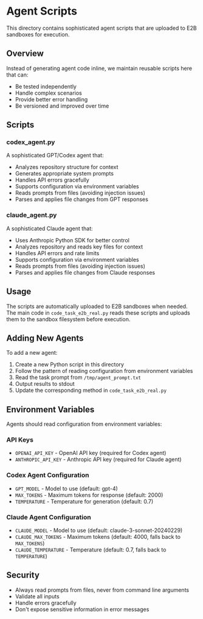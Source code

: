 # Agent Scripts

This directory contains sophisticated agent scripts that are uploaded to E2B sandboxes for execution.

## Overview

Instead of generating agent code inline, we maintain reusable scripts here that can:
- Be tested independently
- Handle complex scenarios
- Provide better error handling
- Be versioned and improved over time

## Scripts

### codex_agent.py

A sophisticated GPT/Codex agent that:
- Analyzes repository structure for context
- Generates appropriate system prompts
- Handles API errors gracefully
- Supports configuration via environment variables
- Reads prompts from files (avoiding injection issues)
- Parses and applies file changes from GPT responses

### claude_agent.py

A sophisticated Claude agent that:
- Uses Anthropic Python SDK for better control
- Analyzes repository and reads key files for context
- Handles API errors and rate limits
- Supports configuration via environment variables
- Reads prompts from files (avoiding injection issues)
- Parses and applies file changes from Claude responses

## Usage

The scripts are automatically uploaded to E2B sandboxes when needed. The main code in `code_task_e2b_real.py` reads these scripts and uploads them to the sandbox filesystem before execution.

## Adding New Agents

To add a new agent:

1. Create a new Python script in this directory
2. Follow the pattern of reading configuration from environment variables
3. Read the task prompt from `/tmp/agent_prompt.txt`
4. Output results to stdout
5. Update the corresponding method in `code_task_e2b_real.py`

## Environment Variables

Agents should read configuration from environment variables:

### API Keys
- `OPENAI_API_KEY` - OpenAI API key (required for Codex agent)
- `ANTHROPIC_API_KEY` - Anthropic API key (required for Claude agent)

### Codex Agent Configuration
- `GPT_MODEL` - Model to use (default: gpt-4)
- `MAX_TOKENS` - Maximum tokens for response (default: 2000)
- `TEMPERATURE` - Temperature for generation (default: 0.7)

### Claude Agent Configuration
- `CLAUDE_MODEL` - Model to use (default: claude-3-sonnet-20240229)
- `CLAUDE_MAX_TOKENS` - Maximum tokens (default: 4000, falls back to `MAX_TOKENS`)
- `CLAUDE_TEMPERATURE` - Temperature (default: 0.7, falls back to `TEMPERATURE`)

## Security

- Always read prompts from files, never from command line arguments
- Validate all inputs
- Handle errors gracefully
- Don't expose sensitive information in error messages